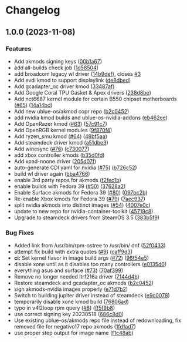 # Changelog

## 1.0.0 (2023-11-08)


### Features

* Add akmods signing keys ([00b1a67](https://github.com/antuan1996/akmods/commit/00b1a67b7fb891484f717a3acd227b0a7371c561))
* add all-builds check job ([1d58504](https://github.com/antuan1996/akmods/commit/1d58504fab4c8594a734a42d998658bdcd6b091c))
* add broadcom legacy wl driver ([14b9def](https://github.com/antuan1996/akmods/commit/14b9def3cf609cdb6b3e2c5f9260ad60547c4c22)), closes [#3](https://github.com/antuan1996/akmods/issues/3)
* Add evdi kmod to support displaylink ([de8dbed](https://github.com/antuan1996/akmods/commit/de8dbed3050de11232472c415d5e1b02a21fe6c2))
* Add gcadapter_oc driver kmod ([33487af](https://github.com/antuan1996/akmods/commit/33487afb2585b2d3189060e3ebcbdef28211b124))
* Add Google Coral TPU Gasket & Apex drivers ([238d8be](https://github.com/antuan1996/akmods/commit/238d8bea41225fc4b24f1911707e546af9252e5b))
* Add nct6687 kernel module for certain B550 chipset motherboards ([#65](https://github.com/antuan1996/akmods/issues/65)) ([14a14bd](https://github.com/antuan1996/akmods/commit/14a14bd8d601da8dacb1953d968a637a3b502982))
* Add new ublue-os/akmod copr repo ([b2c0452](https://github.com/antuan1996/akmods/commit/b2c0452a234a357f9377619e6b0290322aaa4375))
* add nvidia kmod builds and ublue-os-nvidia-addons ([eb462ee](https://github.com/antuan1996/akmods/commit/eb462ee50a40eeaf54b594f015a81a3712b94c7e))
* Add OpenRazer kmod ([#63](https://github.com/antuan1996/akmods/issues/63)) ([57c91c7](https://github.com/antuan1996/akmods/commit/57c91c70cf901ede5287a5b3723136ba7d84b258))
* Add OpenRGB kernel modules ([9f870f4](https://github.com/antuan1996/akmods/commit/9f870f42865a24a3f5e7f27528b2844487bdb5c6))
* Add ryzen_smu kmod ([#64](https://github.com/antuan1996/akmods/issues/64)) ([48bf5aa](https://github.com/antuan1996/akmods/commit/48bf5aa69f084a9e332485481b3a72e53cf9d685))
* Add steamdeck driver kmod ([a51dbe3](https://github.com/antuan1996/akmods/commit/a51dbe37467248825c9b2a6b068d928f85f783e0))
* Add winesync ([#76](https://github.com/antuan1996/akmods/issues/76)) ([c730077](https://github.com/antuan1996/akmods/commit/c73007718f262fb1e09f525569d988c550cc4bca))
* add xbox controller kmods ([b35d0fd](https://github.com/antuan1996/akmods/commit/b35d0fdc1712ae12823cdcfea7846c6110d6121c))
* Add xpad-noone driver ([205d07f](https://github.com/antuan1996/akmods/commit/205d07f6f2e01b955eeeb6f19593668eb67d3edc))
* auto-generate CDI yaml for nvidia ([#75](https://github.com/antuan1996/akmods/issues/75)) ([b726c52](https://github.com/antuan1996/akmods/commit/b726c52b25e955daaa87609d1362adefe8c10e24))
* build wl driver again ([bba4766](https://github.com/antuan1996/akmods/commit/bba4766cf8ce2c1cc705d62842ea189f93999d76))
* enable 3rd party repos for akmods ([f2fec1b](https://github.com/antuan1996/akmods/commit/f2fec1b3f18a98ee2a823c33bce09dad53268964))
* enable builds with Fedora 39 ([#50](https://github.com/antuan1996/akmods/issues/50)) ([37628a2](https://github.com/antuan1996/akmods/commit/37628a2bf372435af51b0e54886e0e65c43bbedf))
* Enable Surface akmods for Fedora 39 ([#80](https://github.com/antuan1996/akmods/issues/80)) ([097bc2b](https://github.com/antuan1996/akmods/commit/097bc2b3edc4ad3c51be8c61ddfbff45eb8cb3d0))
* Re-enable Xbox kmods for Fedora 39 ([#79](https://github.com/antuan1996/akmods/issues/79)) ([7aec937](https://github.com/antuan1996/akmods/commit/7aec937f65d5399ffdf3a3cef706e70f4ec23c71))
* split nvidia akmods into distinct images ([#54](https://github.com/antuan1996/akmods/issues/54)) ([4007e0c](https://github.com/antuan1996/akmods/commit/4007e0cb22a9715634eda8cd773315c5e74b1a6a))
* update to new repo for nvidia-container-toolkit ([45719c8](https://github.com/antuan1996/akmods/commit/45719c8d4f2320772f8a4584c70a3b715fbfd88b))
* Upgrade to steamdeck drivers from SteamOS 3.5 ([383b5f9](https://github.com/antuan1996/akmods/commit/383b5f9b7abd0d205e4b7a100defb27267fd2a6a))


### Bug Fixes

* Added link from /usr/bin/rpm-ostree to /usr/bin/ dnf ([52f0433](https://github.com/antuan1996/akmods/commit/52f0433d0c2b940090a79db8c7523f4140f1d07a))
* attempt fix build with extra quotes ([#9](https://github.com/antuan1996/akmods/issues/9)) ([caff9d3](https://github.com/antuan1996/akmods/commit/caff9d33ceb7b3e7741d74486183ef6dd29fb9df))
* **ci:** Set kernel flavor in image build args ([#72](https://github.com/antuan1996/akmods/issues/72)) ([96f54e5](https://github.com/antuan1996/akmods/commit/96f54e58b7a807f28d7698b0f0452335f14b2cc2))
* disable xone until as it disables too many controllers ([e0135d0](https://github.com/antuan1996/akmods/commit/e0135d08d0528cf02098d9576b7671007058c0ac))
* everything asus and surface ([#73](https://github.com/antuan1996/akmods/issues/73)) ([70af399](https://github.com/antuan1996/akmods/commit/70af39999c681566bd1c66f23834daa37b996aaa))
* Remove no longer needed ltrf216a driver ([7144d4b](https://github.com/antuan1996/akmods/commit/7144d4b20a1044ba1473fba16612a2ba44c14e04))
* Restore steamdeck and gcadapter_oc akmods ([b2c0452](https://github.com/antuan1996/akmods/commit/b2c0452a234a357f9377619e6b0290322aaa4375))
* sign akmods-nvidia images properly ([e71d7b2](https://github.com/antuan1996/akmods/commit/e71d7b22c30f63fe273ba2015fe8cdc40c755690))
* Switch to building jupiter driver instead of steamdeck ([e9c0078](https://github.com/antuan1996/akmods/commit/e9c0078220e1cff3cb8192d9c1de930092b05c17))
* temporarily disable xone kmod build ([76806ad](https://github.com/antuan1996/akmods/commit/76806adc856db2163c188125ba7546362282cee2))
* typo in v4l2loop rpm query ([#8](https://github.com/antuan1996/akmods/issues/8)) ([ff5f9b8](https://github.com/antuan1996/akmods/commit/ff5f9b874842e2b2314355293534c27aceabc9e3))
* use correct signing key 20230518 ([686c8d0](https://github.com/antuan1996/akmods/commit/686c8d0522155e213a262eee9e67a8b376686b5d))
* Use existing ublue-os/akmods repo file instead of redownloading, fix removed file for negativo17 repo akmods ([1fd1ad7](https://github.com/antuan1996/akmods/commit/1fd1ad78a43998377f43c04738895b085cdc97ba))
* use proper step output for image name ([f1c48ab](https://github.com/antuan1996/akmods/commit/f1c48ab3e98b5819c01f7146237e2506b1fdc718))
